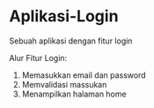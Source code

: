 # Aplikasi-Login
Sebuah aplikasi dengan fitur login

Alur Fitur Login:
1. Memasukkan email dan password
2. Memvalidasi massukan
3. Menampilkan halaman home
